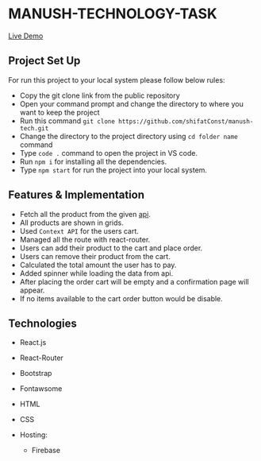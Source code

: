 # MANUSH-TECHNOLOGY-TASK

[Live Demo](https://manush-tech.web.app/)

## Project Set Up

For run this project to your local system please follow below rules:
* Copy the git clone link from the public repository
* Open your command prompt and change the directory to where you want to keep the project
* Run this command `git clone https://github.com/shifatConst/manush-tech.git`
* Change the directory to the project directory using `cd folder name` command
* Type `code .` command to open the project in VS code.
* Run `npm i` for installing all the dependencies.
* Type `npm start` for run the project into your local system.

## Features & Implementation

* Fetch all the product from the given [api](https://fakestoreapi.com/products).
* All products are shown in grids.
* Used `Context API` for the users cart.
* Managed all the route with react-router.
* Users can add their product to the cart and place order.
* Users can remove their product from the cart.
* Calculated the total amount the user has to pay.
* Added spinner while loading the data from api.
* After placing the order cart will be empty and a confirmation page will appear.
* If no items available to the cart order button would be disable.


## Technologies

- React.js
- React-Router
- Bootstrap
- Fontawsome
- HTML
- CSS
 
- Hosting: 
  - Firebase
